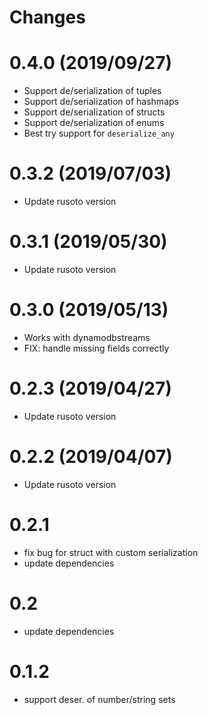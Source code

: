 # Changes

# 0.4.0 (2019/09/27)

* Support de/serialization of tuples
* Support de/serialization of hashmaps
* Support de/serialization of structs
* Support de/serialization of enums
* Best try support for `deserialize_any`

# 0.3.2 (2019/07/03)

* Update rusoto version

# 0.3.1 (2019/05/30)

* Update rusoto version

# 0.3.0 (2019/05/13)

* Works with dynamodbstreams
* FIX: handle missing fields correctly

# 0.2.3 (2019/04/27)

* Update rusoto version

# 0.2.2 (2019/04/07)

* Update rusoto version

# 0.2.1

* fix bug for struct with custom serialization
* update dependencies

# 0.2

* update dependencies

# 0.1.2

* support deser. of number/string sets
